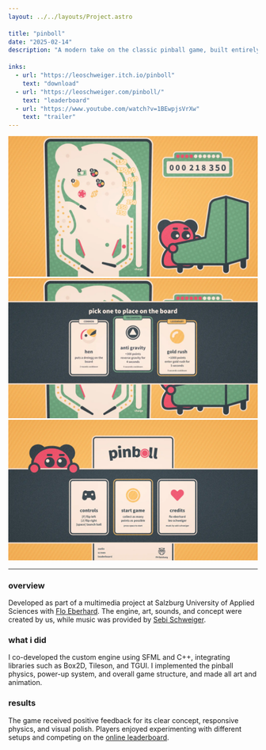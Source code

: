 ```yaml
---
layout: ../../layouts/Project.astro

title: "pinboll"
date: "2025-02-14"
description: "A modern take on the classic pinball game, built entirely from scratch using C++ and SFML. Players can build their own pinball boards by placing unique bumpers with different behaviors, experiment with setups, and compete for the highest score."

inks:
  - url: "https://leoschweiger.itch.io/pinboll"
    text: "download"
  - url: "https://leoschweiger.com/pinboll/"
    text: "leaderboard"
  - url: "https://www.youtube.com/watch?v=1BEwpjsVrXw"
    text: "trailer"
---
```


![](../../media/projects/pinboll_0_keep.webp)
![](../../media/projects/pinboll_1_keep.webp)
![](../../media/projects/pinboll_2_keep.webp)

---

### overview
Developed as part of a multimedia project at Salzburg University of Applied Sciences with [Flo Eberhard](https://portfolio.fh-salzburg.ac.at/users/florian-eberhard). The engine, art, sounds, and concept were created by us, while music was provided by [Sebi Schweiger](https://www.schweigersebi.com/).

### what i did
I co-developed the custom engine using SFML and C++, integrating libraries such as Box2D, Tileson, and TGUI. I implemented the pinball physics, power-up system, and overall game structure, and made all art and animation.

### results
The game received positive feedback for its clear concept, responsive physics, and visual polish. Players enjoyed experimenting with different setups and competing on the [online leaderboard](https://leoschweiger.com/pinboll/).